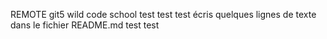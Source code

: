 REMOTE
git5 wild code school
test test test écris quelques lignes de texte dans le fichier README.md test test

